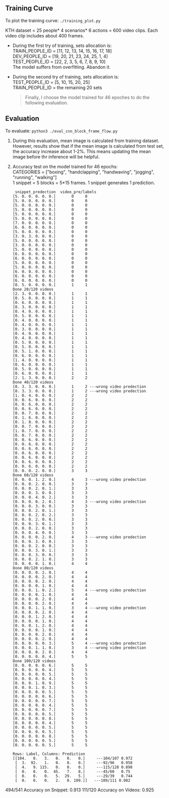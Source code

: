## Training Curve
To plot the training curve: `./training_plot.py`  

KTH dataset = 25 people* 4 scenarios* 6 actions = 600 video clips. Each video clip includes about 400 frames.  
* During the first try of training, sets allocation is:  
  TRAIN_PEOPLE_ID = [11, 12, 13, 14, 15, 16, 17, 18]  
  DEV_PEOPLE_ID = [19, 20, 21, 23, 24, 25, 1, 4]  
  TEST_PEOPLE_ID = [22, 2, 3, 5, 6, 7, 8, 9, 10]  
  The model suffers from overfitting. Abandon it.

* During the second try of training, sets allocation is:  
  TEST_PEOPLE_ID = [5, 10, 15, 20, 25]  
  TRAIN_PEOPLE_ID = the remaining 20 sets  
  > Finally, I choose the model trained for 46 epoches to do the following evaluation.

## Evaluation
To evaluate: `python3 ./eval_cnn_block_frame_flow.py`
1. During this evaluation, mean image is calculated from training dataset. However, results show that if the mean image is calculated from test set, the accuracy increase about 1-2%. This means updating the mean image before thr inference will be helpful.  

1. Accuracy test on the model trained for 46 epochs:  
CATEGORIES = ["boxing", "handclapping", "handwaving", "jogging", "running", "walking"]  
1 snippet = 5 blocks = 5\*15 frames. 1 snippet generates 1 prediction.
    ```
     snippet_predection  video_pre/labels
    [5. 0. 0. 0. 0. 0.]       0     0
    [5. 0. 0. 0. 0. 0.]       0     0
    [5. 0. 0. 0. 0. 0.]       0     0
    [5. 0. 0. 0. 0. 0.]       0     0
    [5. 0. 0. 0. 0. 0.]       0     0
    [5. 0. 0. 0. 0. 0.]       0     0
    [7. 0. 0. 0. 0. 0.]       0     0
    [6. 0. 0. 0. 0. 0.]       0     0
    [5. 0. 0. 0. 0. 0.]       0     0
    [3. 0. 3. 0. 0. 0.]       0     0
    [5. 0. 0. 0. 0. 0.]       0     0
    [3. 0. 0. 0. 0. 0.]       0     0
    [5. 0. 0. 0. 0. 0.]       0     0
    [6. 0. 0. 0. 0. 0.]       0     0
    [6. 0. 0. 0. 0. 0.]       0     0
    [5. 0. 0. 0. 0. 0.]       0     0
    [5. 0. 0. 0. 0. 0.]       0     0
    [6. 0. 0. 0. 0. 0.]       0     0
    [6. 0. 0. 0. 0. 0.]       0     0
    [6. 0. 0. 0. 0. 0.]       0     0
    [0. 5. 0. 0. 0. 0.]       1     1
    Done 20/120 videos
    [2. 3. 0. 0. 0. 0.]       1     1
    [0. 5. 0. 0. 0. 0.]       1     1
    [0. 6. 0. 0. 0. 0.]       1     1
    [0. 3. 0. 0. 0. 0.]       1     1
    [0. 4. 0. 0. 0. 0.]       1     1
    [0. 5. 0. 0. 0. 0.]       1     1
    [0. 4. 0. 0. 0. 0.]       1     1
    [0. 4. 0. 0. 0. 0.]       1     1
    [0. 3. 0. 0. 0. 0.]       1     1
    [0. 4. 0. 0. 0. 0.]       1     1
    [0. 4. 0. 0. 0. 0.]       1     1
    [0. 5. 0. 0. 0. 0.]       1     1
    [0. 5. 0. 0. 0. 0.]       1     1
    [0. 5. 1. 0. 0. 0.]       1     1
    [0. 6. 0. 0. 0. 0.]       1     1
    [1. 4. 0. 0. 0. 0.]       1     1
    [0. 6. 0. 0. 0. 0.]       1     1
    [0. 5. 0. 0. 0. 0.]       1     1
    [0. 6. 0. 0. 0. 0.]       1     1
    [2. 1. 3. 0. 0. 0.]       2     2
    Done 40/120 videos
    [0. 3. 3. 0. 0. 0.]       1     2 ---wrong video predection
    [0. 3. 3. 0. 0. 0.]       1     2 ---wrong video predection
    [1. 0. 4. 0. 0. 0.]       2     2
    [0. 0. 6. 0. 0. 0.]       2     2
    [0. 0. 6. 0. 0. 0.]       2     2
    [0. 0. 6. 0. 0. 0.]       2     2
    [0. 0. 7. 0. 0. 0.]       2     2
    [0. 1. 6. 0. 0. 0.]       2     2
    [0. 1. 8. 0. 0. 0.]       2     2
    [0. 0. 7. 0. 0. 0.]       2     2
    [1. 0. 7. 0. 0. 0.]       2     2
    [0. 0. 7. 0. 0. 0.]       2     2
    [0. 0. 6. 0. 0. 0.]       2     2
    [0. 0. 6. 0. 0. 0.]       2     2
    [0. 0. 6. 0. 0. 0.]       2     2
    [0. 0. 6. 0. 0. 0.]       2     2
    [0. 0. 6. 0. 0. 0.]       2     2
    [0. 0. 6. 0. 0. 0.]       2     2
    [0. 0. 6. 0. 0. 0.]       2     2
    [0. 0. 0. 2. 0. 0.]       3     3
    Done 60/120 videos
    [0. 0. 0. 1. 2. 0.]       4     3 ---wrong video predection
    [0. 0. 0. 2. 0. 0.]       3     3
    [0. 0. 0. 2. 0. 1.]       3     3
    [0. 0. 0. 3. 0. 0.]       3     3
    [0. 0. 0. 4. 0. 2.]       3     3
    [0. 0. 0. 0. 2. 0.]       4     3 ---wrong video predection
    [0. 0. 0. 3. 0. 0.]       3     3
    [0. 0. 0. 2. 0. 1.]       3     3
    [0. 0. 0. 2. 0. 2.]       3     3
    [0. 0. 0. 2. 0. 0.]       3     3
    [0. 0. 0. 3. 0. 1.]       3     3
    [0. 0. 0. 2. 0. 0.]       3     3
    [0. 0. 0. 4. 0. 0.]       3     3
    [0. 0. 0. 0. 2. 0.]       4     3 ---wrong video predection
    [0. 0. 0. 3. 0. 0.]       3     3
    [0. 0. 0. 2. 0. 0.]       3     3
    [0. 0. 0. 3. 0. 1.]       3     3
    [0. 0. 0. 3. 0. 0.]       3     3
    [0. 0. 0. 2. 1. 0.]       3     3
    [0. 0. 0. 0. 1. 0.]       4     4
    Done 80/120 videos
    [0. 0. 0. 0. 2. 0.]       4     4
    [0. 0. 0. 0. 2. 0.]       4     4
    [0. 0. 0. 0. 2. 0.]       4     4
    [0. 0. 0. 0. 1. 0.]       4     4
    [0. 0. 0. 1. 0. 2.]       5     4 ---wrong video predection
    [0. 0. 0. 0. 1. 0.]       4     4
    [0. 0. 0. 0. 2. 0.]       4     4
    [0. 0. 0. 0. 2. 0.]       4     4
    [0. 0. 0. 1. 1. 0.]       3     4 ---wrong video predection
    [0. 0. 0. 0. 2. 0.]       4     4
    [0. 0. 0. 1. 2. 0.]       4     4
    [0. 0. 0. 0. 1. 0.]       4     4
    [0. 0. 0. 1. 2. 0.]       4     4
    [0. 0. 0. 0. 1. 0.]       4     4
    [0. 0. 0. 0. 2. 0.]       4     4
    [0. 0. 0. 0. 2. 0.]       4     4
    [0. 0. 0. 0. 0. 3.]       5     4 ---wrong video predection
    [0. 0. 0. 1. 1. 0.]       3     4 ---wrong video predection
    [0. 0. 0. 0. 2. 0.]       4     4
    [0. 0. 0. 0. 0. 4.]       5     5
    Done 100/120 videos
    [0. 0. 0. 0. 0. 6.]       5     5
    [0. 0. 0. 0. 0. 4.]       5     5
    [0. 0. 0. 0. 0. 5.]       5     5
    [0. 0. 0. 0. 0. 4.]       5     5
    [0. 0. 0. 1. 0. 9.]       5     5
    [0. 0. 0. 1. 0. 3.]       5     5
    [0. 0. 0. 0. 0. 5.]       5     5
    [0. 0. 0. 0. 0. 6.]       5     5
    [0. 0. 0. 0. 0. 7.]       5     5
    [0. 0. 0. 0. 0. 4.]       5     5
    [0. 0. 0. 0. 0. 7.]       5     5
    [0. 0. 0. 0. 0. 5.]       5     5
    [0. 0. 0. 0. 0. 8.]       5     5
    [0. 0. 0. 0. 0. 4.]       5     5
    [0. 0. 0. 0. 0. 5.]       5     5
    [0. 0. 0. 0. 0. 5.]       5     5
    [0. 0. 0. 0. 0. 8.]       5     5
    [0. 0. 0. 0. 0. 5.]       5     5
    [0. 0. 0. 0. 0. 5.]       5     5
    
    Rows: Label, Columns: Prediction
    [[104.   0.   3.   0.   0.   0.]	 ---104/107 0.972
     [  3.  92.   1.   0.   0.   0.]	 ---92/96   0.958
     [  4.   9. 115.   0.   0.   0.]	 ---115/128 0.898
     [  0.   0.   0.  45.   7.   8.]	 ---45/60   0.75
     [  0.   0.   0.   5.  29.   5.]	 ---29/39   0.744
     [  0.   0.   0.   2.   0. 109.]]	---109/111 0.982
    ```
494/541 Accuracy on Snippet: 0.913 
111/120 Accuracy on Videos: 0.925

